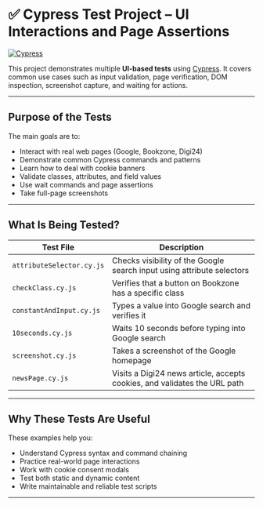 # ✅ Cypress Test Project – UI Interactions and Page Assertions

[![Cypress](https://img.shields.io/badge/tested%20with-Cypress-4fc08d.svg)](https://www.cypress.io/)

This project demonstrates multiple **UI-based tests** using [Cypress](https://www.cypress.io/). It covers common use cases such as input validation, page verification, DOM inspection, screenshot capture, and waiting for actions.

---

## Purpose of the Tests

The main goals are to:

- Interact with real web pages (Google, Bookzone, Digi24)
- Demonstrate common Cypress commands and patterns
- Learn how to deal with cookie banners
- Validate classes, attributes, and field values
- Use wait commands and page assertions
- Take full-page screenshots

---

## What Is Being Tested?

| Test File | Description |
|-----------|-------------|
| `attributeSelector.cy.js` | Checks visibility of the Google search input using attribute selectors |
| `checkClass.cy.js` | Verifies that a button on Bookzone has a specific class |
| `constantAndInput.cy.js` | Types a value into Google search and verifies it |
| `10seconds.cy.js` | Waits 10 seconds before typing into Google search |
| `screenshot.cy.js` | Takes a screenshot of the Google homepage |
| `newsPage.cy.js` | Visits a Digi24 news article, accepts cookies, and validates the URL path |

---

## Why These Tests Are Useful

These examples help you:

- Understand Cypress syntax and command chaining
- Practice real-world page interactions
- Work with cookie consent modals
- Test both static and dynamic content
- Write maintainable and reliable test scripts

---
